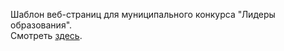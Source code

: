 Шаблон веб-страниц для муниципального конкурса "Лидеры образования".<br> 
Смотреть [здесь](https://xix0one.github.io/blog-leaders).
